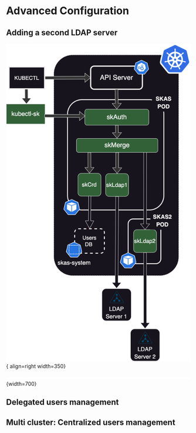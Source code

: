# Advanced Configuration


## Adding a second LDAP server




![Overview](./images/draw3.png){ align=right width=350}


![](./images/empty.png){width=700}

## Delegated users management


## Multi cluster: Centralized users management